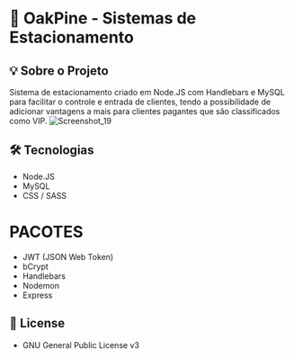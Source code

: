 # 🌲 OakPine - Sistemas de Estacionamento
## 💡 Sobre o Projeto
Sistema de estacionamento criado em Node.JS com Handlebars e MySQL para facilitar o controle e entrada de clientes, tendo a possibilidade de adicionar vantagens a mais para clientes pagantes que são classificados como VIP.
![Screenshot_19](https://user-images.githubusercontent.com/88223522/144937609-15a6ec46-d875-496e-b563-7ffa9079461c.png)

## 🛠️ Tecnologias
- Node.JS
- MySQL
- CSS / SASS
# PACOTES
- JWT (JSON Web Token)
- bCrypt
- Handlebars
- Nodemon
- Express

## 📝  License
- GNU General Public License v3
